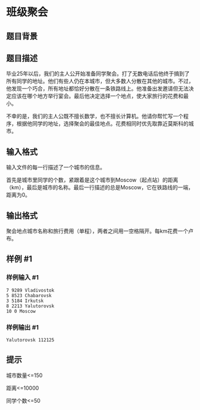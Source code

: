 # 班级聚会

## 题目背景



## 题目描述

毕业25年以后，我们的主人公开始准备同学聚会。打了无数电话后他终于搞到了所有同学的地址。他们有些人仍在本城市，但大多数人分散在其他的城市。不过，他发现一个巧合，所有地址都恰好分散在一条铁路线上。他准备出发邀请但无法决定应该在哪个地方举行宴会。最后他决定选择一个地点，使大家旅行的花费和最小。

不幸的是，我们的主人公既不擅长数学，也不擅长计算机。他请你帮忙写一个程序，根据他同学的地址，选择聚会的最佳地点。花费相同时优先取靠近莫斯科的城市。


## 输入格式

输入文件的每一行描述了一个城市的信息。

首先是城市里同学的个数，紧跟着是这个城市到Moscow（起点站）的距离（km），最后是城市的名称。最后一行描述的总是Moscow，它在铁路线的一端，距离为0。


## 输出格式

聚会地点城市名称和旅行费用（单程），两者之间用一空格隔开。每km花费一个卢布。


## 样例 #1

### 样例输入 #1
```
7 9289 Vladivostok
5 8523 Chabarovsk
3 5184 Irkutsk
8 2213 Yalutorovsk
10 0 Moscow
```

### 样例输出 #1

```
Yalutorovsk 112125
```

## 提示

城市数量<=150

距离<=10000

同学个数<=50

